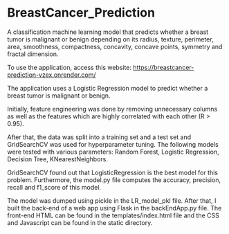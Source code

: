 # BreastCancer_Prediction
A classification machine learning model that predicts whether a breast tumor is malignant or benign depending on its radius, texture, perimeter, area, smoothness, compactness, concavity, concave points, symmetry and fractal dimension.

To use the application, access this website: https://breastcancer-prediction-vzex.onrender.com/

The application uses a Logistic Regression model to predict whether a breast tumor is malignant or benign. 

Initially, feature engineering was done by removing unnecessary columns as well as the features which are highly correlated with each other (R > 0.95).

After that, the data was split into a training set and a test set and GridSearchCV was used for hyperparameter tuning. The following models were tested with various parameters: Random Forest, Logistic Regression, Decision Tree, KNearestNeighbors.

GridSearchCV found out that LogisticRegression is the best model for this problem. Furthermore, the model.py file computes the accuracy, precision, recall and f1_score of this model.

The model was dumped using pickle in the LR_model_pkl file. After that, I built the back-end of a web app using Flask in the backEndApp.py file. The front-end HTML can be found in the templates/index.html file and the CSS and Javascript can be found in the static directory.